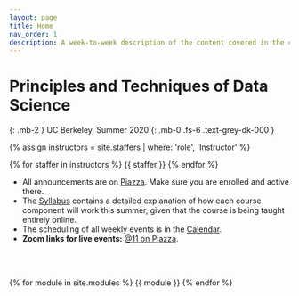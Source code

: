 ```yaml
---
layout: page
title: Home
nav_order: 1
description: A week-to-week description of the content covered in the course.
---
```


# Principles and Techniques of Data Science
{: .mb-2 }
UC Berkeley, Summer 2020
{: .mb-0 .fs-6 .text-grey-dk-000 }

<div>

{% assign instructors = site.staffers | where: 'role', 'Instructor' %}
<div class="role">
  {% for staffer in instructors %}
  {{ staffer }}
  {% endfor %}

</div>

<ul>
<li>All announcements are on <a href="http://piazza.com/berkeley/summer2020/data100">Piazza</a>. Make sure you are enrolled and active there.</li>
<li>The <a href="{{ site.baseurl }}/syllabus">Syllabus</a> contains a detailed explanation of how each course component will work this summer, given that the course is being taught entirely online.</li>
<li>The scheduling of all weekly events is in the <a href="{{ site.baseurl }}/calendar">Calendar</a>.</li>
<li><b>Zoom links for live events:</b> <a href="https://piazza.com/class/kbe580u9fbd2d5?cid=11">@11 on Piazza</a>.</li>
</ul>

<br><br>

{% for module in site.modules %}
{{ module }}
{% endfor %}
